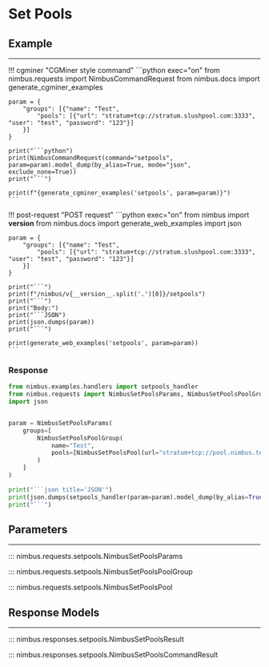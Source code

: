 # Set Pools

## Example
---

!!! cgminer "CGMiner style command"
    ```python exec="on"
    from nimbus.requests import NimbusCommandRequest
    from nimbus.docs import generate_cgminer_examples

    param = {
        "groups": [{"name": "Test",
            "pools": [{"url": "stratum+tcp://stratum.slushpool.com:3333", "user": "test", "password": "123"}]
        }]
    }

    print("```python")
    print(NimbusCommandRequest(command="setpools", param=param).model_dump(by_alias=True, mode="json", exclude_none=True))
    print("```")

    print(f"{generate_cgminer_examples('setpools', param=param)}")
    ```

!!! post-request "POST request"
    ```python exec="on"
    from nimbus import __version__
    from nimbus.docs import generate_web_examples
    import json

    param = {
        "groups": [{"name": "Test",
            "pools": [{"url": "stratum+tcp://stratum.slushpool.com:3333", "user": "test", "password": "123"}]
        }]
    }

    print("```")
    print(f"/nimbus/v{__version__.split('.')[0]}/setpools")
    print("```")
    print("Body:")
    print("```JSON")
    print(json.dumps(param))
    print("```")

    print(generate_web_examples('setpools', param=param))
    ```

### Response
```python exec="on"
from nimbus.examples.handlers import setpools_handler
from nimbus.requests import NimbusSetPoolsParams, NimbusSetPoolsPoolGroup, NimbusSetPoolsPool
import json


param = NimbusSetPoolsParams(
    groups=[
        NimbusSetPoolsPoolGroup(
            name="Test",
            pools=[NimbusSetPoolsPool(url="stratum+tcp://pool.nimbus.test:3333", user="test", password="123")],
        )
    ]
)

print("```json title='JSON'")
print(json.dumps(setpools_handler(param=param).model_dump(by_alias=True, mode="json"), indent=4))
print("```")
```

## Parameters
---

::: nimbus.requests.setpools.NimbusSetPoolsParams

::: nimbus.requests.setpools.NimbusSetPoolsPoolGroup

::: nimbus.requests.setpools.NimbusSetPoolsPool


## Response Models
---

::: nimbus.responses.setpools.NimbusSetPoolsResult

::: nimbus.responses.setpools.NimbusSetPoolsCommandResult
